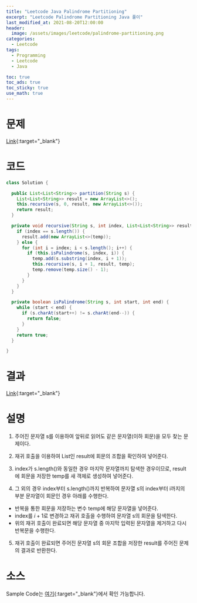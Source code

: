 ```yaml
---
title: "Leetcode Java Palindrome Partitioning"
excerpt: "Leetcode Palindrome Partitioning Java 풀이"
last_modified_at: 2021-08-20T12:00:00
header:
  image: /assets/images/leetcode/palindrome-partitioning.png
categories:
  - Leetcode
tags:
  - Programming
  - Leetcode
  - Java

toc: true
toc_ads: true
toc_sticky: true
use_math: true
---
```

# 문제
[Link](https://leetcode.com/problems/palindrome-partitioning/){:target="_blank"}

# 코드
```java
class Solution {

  public List<List<String>> partition(String s) {
    List<List<String>> result = new ArrayList<>();
    this.recursive(s, 0, result, new ArrayList<>());
    return result;
  }

  private void recursive(String s, int index, List<List<String>> result, List<String> temp) {
    if (index == s.length()) {
      result.add(new ArrayList<>(temp));
    } else {
      for (int i = index; i < s.length(); i++) {
        if (this.isPalindrome(s, index, i)) {
          temp.add(s.substring(index, i + 1));
          this.recursive(s, i + 1, result, temp);
          temp.remove(temp.size() - 1);
        }
      }
    }
  }

  private boolean isPalindrome(String s, int start, int end) {
    while (start < end) {
      if (s.charAt(start++) != s.charAt(end--)) {
        return false;
      }
    }
    return true;
  }

}
```

# 결과
[Link](https://leetcode.com/submissions/detail/541182257/){:target="_blank"}

# 설명
1. 주어진 문자열 s를 이용하여 앞뒤로 읽어도 같은 문자열(이하 회문)을 모두 찾는 문제이다.

2. 재귀 호출을 이용하여 List인 result에 회문의 조합을 확인하여 넣어준다.

3. index가 s.length()와 동일한 경우 마지막 문자열까지 탐색한 경우이므로, result에 회문을 저장한 temp를 새 객체로 생성하여 넣어준다.

4. 그 외의 경우 index부터 s.length()까지 반복하여 문자열 s의 index부터 i까지의 부분 문자열이 회문인 경우 아래를 수행한다.
- 반복을 통한 회문을 저장하는 변수 temp에 해당 문자열을 넣어준다.
- index를 $i + 1$로 변경하고 재귀 호출을 수행하여 문자열 s의 회문을 탐색한다.
- 위의 재귀 호출이 완료되면 해당 문자열 중 마지막 입력된 문자열을 제거하고 다시 반복문을 수행한다.

5. 재귀 호출이 완료되면 주어진 문자열 s의 회문 조합을 저장한 result를 주어진 문제의 결과로 반환한다.

# 소스
Sample Code는 [여기](https://github.com/GracefulSoul/leetcode/blob/master/src/main/java/gracefulsoul/problems/PalindromePartitioning.java){:target="_blank"}에서 확인 가능합니다.